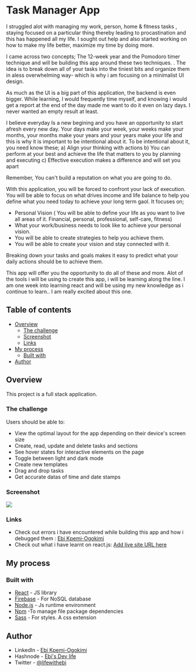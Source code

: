 
# Task Manager App

I struggled alot with managing my work, person, home & fitness tasks , staying focused on a particular thing thereby leading to procastination and this has happened all my life. I sought out help and also started working on how to make my life better, maximize my time by doing more. 

I came across two concepts; The 12-week year and the Pomodoro timer technique and will be building this app around these two techniques. . The idea is to break down all of your tasks into the tiniest bits and organize them in aless overwhelming way- which is why i am focusing on a minimalist UI design.

As much as the UI is a big part of this application, the backend is even bigger. While learning, I would frequently time myself, and knowing i would get a report at the end of the day made me want to do it even on lazy days. I never wanted an empty result at least.  

I believe everyday Is a new begining and you have an opportunity to start afresh every new day. Your days make your week, your weeks make your months, your months make your years and your years make your life and this is why it is important to be intentional about it. To be intentional about it, you need know these;
a) Align your thinking with actions 
b) You can perform at your best and achieve the life that matters to you by planning and executing 
c) Effective execution makes a difference and will set you apart 

Remember, You can't build a reputation on what you are going to do. 

With this application, you will be forced to confront your lack of execution. You will be able to focus on what drives income and life balance to help you define what you need today to achieve your long term gaol. It focuses on; 

- Personal Vision ( You will be able to define your life as you want to live all areas of it. Financial, personal, professional, self-care, fitness) 
- What your work/business needs to look like to achieve your personal vision.
- You will be able to create strategies to help you achieve them.
- You will be able to create your vision and stay connected with it. 

Breaking down your tasks and goals makes it easy to predict what your daily actions should be to achieve them. 

This app will offer you the opportunity to do all of these and more. Alot of the tools i will be using to create this app, i will be learning along the line. I am one week into learning react and will be using my new knowledge as i continue to learn.. I am really excited about this one. 


## Table of contents

- [Overview](#overview)
  - [The challenge](#the-challenge)
  - [Screenshot](#screenshot)
  - [Links](#links)
- [My process](#my-process)
  - [Built with](#built-with)
- [Author](#author)


## Overview

This project is a full stack application. 

### The challenge

Users should be able to:

- View the optimal layout for the app depending on their device's screen size
- Create, read, update and delete tasks and sections 
- See hover states for interactive elements on the page 
- Toggle between light and dark mode 
- Create new templates 
- Drag and drop tasks 
- Get accurate datas of time and date stamps 

### Screenshot

![](./screenshot.jpg)



### Links

- Check out errors i have encountered while building this app and how i debugged them : [Ebi Kpemi-Ogokimi](https://ebixx.hashnode.dev/debug-reactjs-errors-with-me )
- Check out what i have learnt on react.js: [Add live site URL here]()

## My process

### Built with

- [React](https://reactjs.org/) - JS library
- [Firebase](https://firebase.google.com/) - For NoSQL database
- [Node.js](https://nodejs.org/en/docs/) - Js runtime environment
- [Npm](https://www.npmjs.com/) -To manage file package dependencies 
- [Sass](https://sass-lang.com/) - For styles. A css extension

## Author

- LinkedIn - [Ebi Kpemi-Ogokimi](https://www.linkedin.com/in/ebi-kpemi-ogokimi/)
- Hashnode - [Ebi's Dev life](https://ebixx.hashnode.dev/)
- Twitter - [@lifewithebi](https://twitter.com/lifewithebi)

